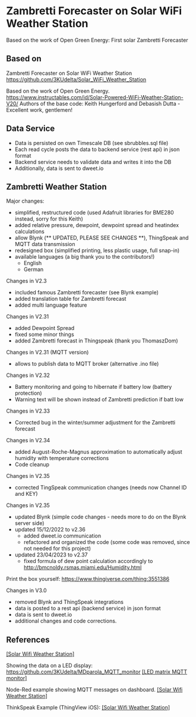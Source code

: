 # Zambretti Forecaster on Solar WiFi Weather Station
Based on the work of Open Green Energy: First solar Zambretti Forecaster

## Based on
Zambretti Forecaster on Solar WiFi Weather Station
https://github.com/3KUdelta/Solar_WiFi_Weather_Station

Based on the work of Open Green Energy.
https://www.instructables.com/id/Solar-Powered-WiFi-Weather-Station-V20/
Authors of the base code: Keith Hungerford and Debasish Dutta - Excellent work, gentlemen!

## Data Service
- Data is persisted on own Timescale DB (see sbrubbles.sql file)
- Each read cycle posts the data to backend service (rest api) in json format
- Backend service needs to validate data and writes it into the DB
- Additionally, data is sent to dweet.io


## Zambretti Weather Station
Major changes:
- simplified, restructured code (used Adafruit libraries for BME280 instead, sorry for this Keith)
- added relative pressure, dewpoint, dewpoint spread and heatindex calculations
- allow Blynk (** UPDATED, PLEASE SEE CHANGES **), ThingSpeak and MQTT data transmission
- redesigned box (simplified printing, less plastic usage, full snap-in)
- available languages (a big thank you to the contributors!)
  - English
  - German

Changes in V2.3
- included famous Zambretti forecaster (see Blynk example)
- added translation table for Zambretti forecast
- added multi language feature

Changes in V2.31
- added Dewpoint Spread
- fixed some minor things
- added Zambretti forecast in Thingspeak (thank you ThomaszDom)

Changes in V2.31 (MQTT version)
- allows to publish data to MQTT broker (alternative .ino file)

Changes in V2.32
- Battery monitoring and going to hibernate if battery low (battery protection)
- Warning text will be shown instead of Zambretti prediction if batt low

Changes in V2.33
- Corrected bug in the winter/summer adjustment for the Zambretti forecast

Changes in V2.34
- added August-Roche-Magnus approximation to automatically adjust humidity with temperature corrections
- Code cleanup

Changes in V2.35
- corrected TingSpeak communication changes (needs now Channel ID and KEY)

Changes in V2.35
- updated Blynk (simple code changes - needs more to do on the Blynk server side)
- updated 15/12/2022 to v2.36
  - added dweet.io communication
  - refactored and organized the code (some code was removed, since not needed for this project)
- updated 23/04/2023 to v2.37
  - fixed formula of dew point calculation accordingly to http://bmcnoldy.rsmas.miami.edu/Humidity.html

Print the box yourself: https://www.thingiverse.com/thing:3551386

Changes in V3.0
- removed Blynk and ThingSpeak integrations
- data is posted to a rest api (backend service) in json format
- data is sent to dweet.io
- additional changes and code corrections.


## References
[[Solar Wifi Weather Station]](https://github.com/3KUdelta/Solar_WiFi_Weather_Station)

Showing the data on a LED display: https://github.com/3KUdelta/MDparola_MQTT_monitor
[[LED matrix MQTT monitor]](https://github.com/3KUdelta/MDparola_MQTT_monitor)

Node-Red example showing MQTT messages on dashboard.
[[Solar Wifi Weather Station]](https://github.com/3KUdelta/Solar_WiFi_Weather_Station)

ThinkSpeak Example (ThingView iOS):
[[Solar Wifi Weather Station]](https://github.com/3KUdelta/Solar_WiFi_Weather_Station)